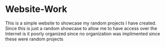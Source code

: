 # Website-Work
This is a simple website to showcase my random projects I have created. 
Since this is just a random showcase to allow me to have access over the Internet is it poorly organized since no organization was implimented since these were random projects

